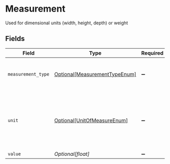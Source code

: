 # Measurement

Used for dimensional units (width, height, depth) or weight


## Fields

| Field                                                                                           | Type                                                                                            | Required                                                                                        | Description                                                                                     | Example                                                                                         |
| ----------------------------------------------------------------------------------------------- | ----------------------------------------------------------------------------------------------- | ----------------------------------------------------------------------------------------------- | ----------------------------------------------------------------------------------------------- | ----------------------------------------------------------------------------------------------- |
| `measurement_type`                                                                              | [Optional[MeasurementTypeEnum]](../../models/shared/measurementtypeenum.md)                     | :heavy_minus_sign:                                                                              | The type of measurement such as width, height, weight                                           |                                                                                                 |
| `unit`                                                                                          | [Optional[UnitOfMeasureEnum]](../../models/shared/unitofmeasureenum.md)                         | :heavy_minus_sign:                                                                              | The unit of measure in a code format. Refer to OpenTravel Code List Unit of Measure Code (UOM). |                                                                                                 |
| `value`                                                                                         | *Optional[float]*                                                                               | :heavy_minus_sign:                                                                              | N/A                                                                                             | 2.22                                                                                            |